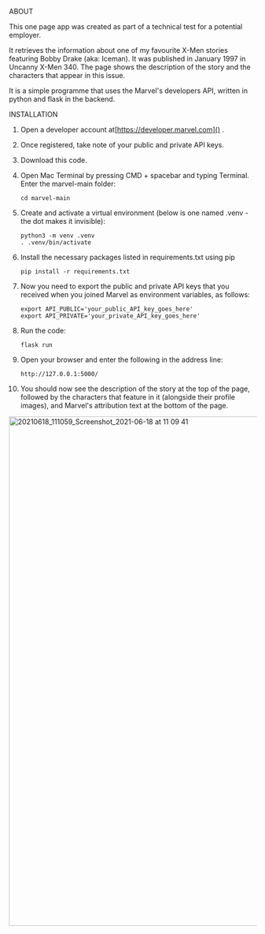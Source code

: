 ABOUT

This one page app was created as part of a technical test for a potential employer.

It retrieves the information about one of my favourite X-Men stories featuring Bobby Drake (aka: Iceman). It was published in January 1997 in Uncanny X-Men 340. The page shows the description of the story and the characters that appear in this issue.

It is a simple programme that uses the Marvel's developers API, written in python and flask in the backend.

INSTALLATION

1. Open a developer account at[https://developer.marvel.com]() .
2. Once registered, take note of your public and private API keys.
3. Download this code.
4. Open Mac Terminal by pressing CMD + spacebar and typing Terminal. Enter the marvel-main folder:

   ```
   cd marvel-main
   ```
5. Create and activate a virtual environment (below is one named .venv - the dot makes it invisible):

   ```
   python3 -m venv .venv
   . .venv/bin/activate
   ```
6. Install the necessary packages listed in requirements.txt using pip

   ```
   pip install -r requirements.txt
   ```
7. Now you need to export the public and private API keys that you received when you joined Marvel as environment variables, as follows:

   ```
   export API_PUBLIC='your_public_API_key_goes_here'
   export API_PRIVATE='your_private_API_key_goes_here'
   ```
8. Run the code:

   ```
   flask run
   ```
9. Open your browser and enter the following in the address line:

   ```
   http://127.0.0.1:5000/
   ```
10. You should now see the description of the story at the top of the page, followed by the characters that feature in it (alongside their profile images), and Marvel's attribution text at the bottom of the page.

   <img width="1034" alt="20210618_111059_Screenshot_2021-06-18 at 11 09 41" src="https://user-images.githubusercontent.com/12436042/123507543-e5c50c00-d661-11eb-98c6-880ba697f665.png">

